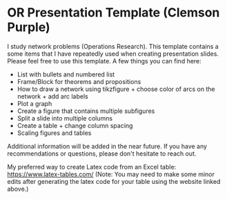 # OR Presentation Template (Clemson Purple)

I study network problems (Operations Research). This template contains a some items that I have repeatedly used when creating presentation slides. Please feel free to use this template. A few things you can find here:
- List with bullets and numbered list
- Frame/Block for theorems and propositions
- How to draw a network using tikzfigure + choose color of arcs on the network + add arc labels
- Plot a graph
- Create a figure that contains multiple subfigures
- Split a slide into multiple columns
- Create a table + change column spacing
- Scaling figures and tables 

Additional information will be added in the near future. If you have any recommendations or questions, please don't hesitate to reach out. 

My preferred way to create Latex code from an Excel table: https://www.latex-tables.com/
(Note: You may need to make some minor edits after generating the latex code for your table using the website linked above.)
